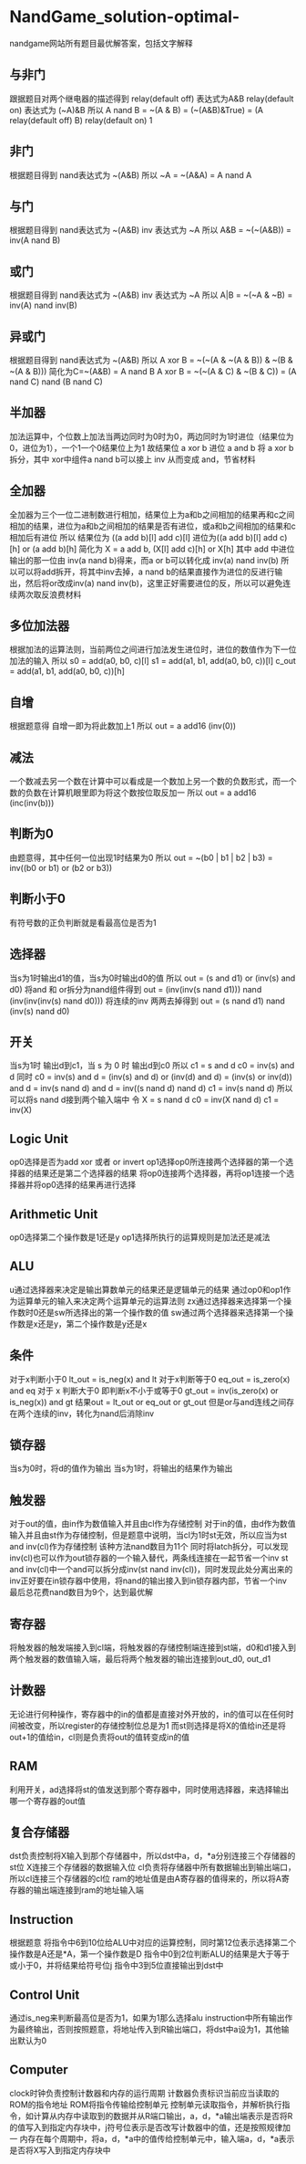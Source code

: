 # NandGame_solution-optimal-
nandgame网站所有题目最优解答案，包括文字解释
## 与非门
跟据题目对两个继电器的描述得到 
relay(default off) 表达式为A&B
relay(default on) 表达式为 (~A)&B
所以 A nand B = \~(A & B) = (\~(A&B)&True) = (A relay(default off) B) relay(default on) 1
## 非门
根据题目得到
nand表达式为 ~(A&B)
所以 \~A = \~(A&A) = A nand A
## 与门
根据题目得到
nand表达式为 ~(A&B)
inv 表达式为 ~A
所以 A&B = \~(\~(A&B)) = inv(A nand B)
## 或门
根据题目得到
nand表达式为 ~(A&B)
inv 表达式为 ~A
所以 A|B = \~(\~A & ~B) = inv(A) nand inv(B)
## 异或门
根据题目得到
nand表达式为 ~(A&B)
所以 A xor B = \~(\~(A & \~(A & B)) & \~(B & ~(A & B)))
简化为C=~(A&B) = A nand B
A xor B = \~(\~(A & C) & ~(B & C)) = (A nand C) nand (B nand C)
## 半加器
加法运算中，个位数上加法当两边同时为0时为0，两边同时为1时进位（结果位为0，进位为1），一个1一个0结果位上为1
故结果位 a xor b
进位 a and b
将 a xor b 拆分，其中 xor中组件a nand b可以接上 inv 从而变成 and，节省材料
## 全加器
全加器为三个一位二进制数进行相加，结果位上为a和b之间相加的结果再和c之间相加的结果，进位为a和b之间相加的结果是否有进位，或a和b之间相加的结果和c相加后有进位
所以
结果位为 ((a add b)[l] add c)[l]
进位为((a add b)[l] add c)[h] or (a add b)[h] 简化为 X = a add b, (X[l] add c)[h] or X[h]
其中 add 中进位输出的那一位由 inv(a nand b)得来，而a or b可以转化成 inv(a) nand inv(b)
所以可以将add拆开，将其中inv去掉，a nand b的结果直接作为进位的反进行输出，然后将or改成inv(a) nand inv(b)，这里正好需要进位的反，所以可以避免连续两次取反浪费材料
## 多位加法器
根据加法的运算法则，当前两位之间进行加法发生进位时，进位的数值作为下一位加法的输入
所以
s0 = add(a0, b0, c)[l]
s1 = add(a1, b1, add(a0, b0, c))[l]
c_out =  add(a1, b1, add(a0, b0, c))[h]
## 自增
根据题意得
自增一即为将此数加上1
所以
out = a add16 (inv(0))
## 减法
一个数减去另一个数在计算中可以看成是一个数加上另一个数的负数形式，而一个数的负数在计算机眼里即为将这个数按位取反加一
所以
out = a add16 (inc(inv(b)))
## 判断为0
由题意得，其中任何一位出现1时结果为0
所以
out = ~(b0 | b1 | b2 | b3) = inv((b0 or b1) or (b2 or b3))
## 判断小于0
有符号数的正负判断就是看最高位是否为1
## 选择器
当s为1时输出d1的值，当s为0时输出d0的值
所以
out = (s and d1) or (inv(s) and d0)
将and 和 or拆分为nand组件得到
out = (inv(inv(s nand d1))) nand (inv(inv(inv(s) nand d0)))
将连续的inv 两两去掉得到
out = (s nand d1) nand (inv(s) nand d0)
## 开关
当s为1时 输出d到c1，当 s 为 0 时 输出d到c0
所以
c1 = s and d
c0 = inv(s) and d
同时
c0 = inv(s) and d = (inv(s) and d) or (inv(d) and d) = (inv(s) or inv(d)) and d = inv(s nand d) and d
     = inv((s nand d) nand d)
c1 = inv(s nand d)
所以可以将s nand d接到两个输入端中
令 X = s nand d
c0 = inv(X nand d)
c1 = inv(X)
## Logic Unit
op0选择是否为add xor 或者 or invert
op1选择op0所连接两个选择器的第一个选择器的结果还是第二个选择器的结果
将op0连接两个选择器，再将op1连接一个选择器并将op0选择的结果再进行选择
## Arithmetic Unit
op0选择第二个操作数是1还是y
op1选择所执行的运算规则是加法还是减法
## ALU
u通过选择器来决定是输出算数单元的结果还是逻辑单元的结果
通过op0和op1作为运算单元的输入来决定两个运算单元的运算法则
zx通过选择器来选择第一个操作数时0还是sw所选择出的第一个操作数的值
sw通过两个选择器来选择第一个操作数是x还是y，第二个操作数是y还是x
## 条件
对于x判断小于0 lt_out = is_neg(x) and lt
对于x判断等于0 eq_out = is_zero(x) and eq
对于 x 判断大于0 即判断x不小于或等于0 gt_out = inv(is_zero(x) or is_neg(x)) and gt
结果out =  lt_out or eq_out or gt_out
但是or与and连线之间存在两个连续的inv，转化为nand后消除inv
## 锁存器
当s为0时，将d的值作为输出
当s为1时，将输出的结果作为输出
## 触发器
对于out的值，由in作为数值输入并且由cl作为存储控制
对于in的值，由d作为数值输入并且由st作为存储控制，但是题意中说明，当cl为1时st无效，所以应当为st and inv(cl)作为存储控制
该种方法nand数目为11个
同时将latch拆分，可以发现inv(cl)也可以作为out锁存器的一个输入替代，两条线连接在一起节省一个inv
st and inv(cl)中一个and可以拆分成inv(st nand inv(cl))，同时发现此处分离出来的inv正好要在in锁存器中使用，将nand的输出接入到in锁存器内部，节省一个inv
最后总花费nand数目为9个，达到最优解
## 寄存器
将触发器的触发端接入到cl端，将触发器的存储控制端连接到st端，d0和d1接入到两个触发器的数值输入端，最后将两个触发器的输出连接到out_d0, out_d1
## 计数器
无论进行何种操作，寄存器中的in的值都是直接对外开放的，in的值可以在任何时间被改变，所以register的存储控制位总是为1
而st则选择是将X的值给in还是将out+1的值给in，cl则是负责将out的值转变成in的值
## RAM
利用开关，ad选择将st的值发送到那个寄存器中，同时使用选择器，来选择输出哪一个寄存器的out值
## 复合存储器
dst负责控制将X输入到那个存储器中，所以dst中a，d，*a分别连接三个存储器的st位
X连接三个存储器的数据输入位
cl负责将存储器中所有数据输出到输出端口，所以cl连接三个存储器的cl位
ram的地址值是由A寄存器的值得来的，所以将A寄存器的输出端连接到ram的地址输入端
## Instruction
根据题意
将指令中6到10位给ALU中对应的运算控制，同时第12位表示选择第二个操作数是A还是*A，第一个操作数是D
指令中0到2位判断ALU的结果是大于等于或小于0，并将结果给符号位j
指令中3到5位直接输出到dst中
## Control Unit
通过is_neg来判断最高位是否为1，如果为1那么选择alu instruction中所有输出作为最终输出，否则按照题意，将地址传入到R输出端口，将dst中a设为1，其他输出默认为0
## Computer
clock时钟负责控制计数器和内存的运行周期
计数器负责标识当前应当读取的ROM的指令地址
ROM将指令传输给控制单元
控制单元读取指令，并解析执行指令，如计算从内存中读取到的数据并从R端口输出，a，d，*a输出端表示是否将R的值写入到指定内存块中，j符号位表示是否改写计数器中的值，还是按照规律加一
内存在每个周期中，将a，d，*a中的值传给控制单元中，输入端a，d，*a表示是否将X写入到指定内存块中
